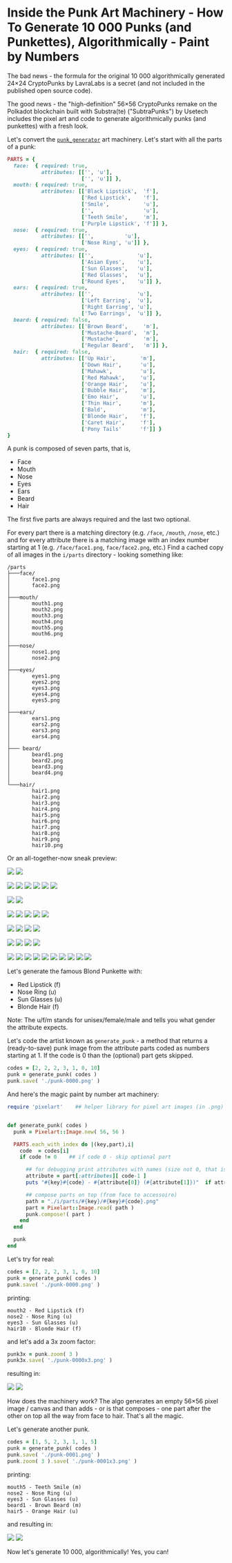 # Inside the Punk Art Machinery - How To Generate 10 000 Punks (and Punkettes), Algorithmically - Paint by Numbers


The bad news - the formula for the original 10 000 algorithmically generated 24×24 CryptoPunks by LavraLabs is a secret
(and not included in the published open source code).

The good news - the "high-definition" 56×56 CryptoPunks remake
on the Polkadot blockchain
built with Substra(te) ("SubtraPunks") by Usetech
includes the pixel art and code to generate
algorithmically punks (and punkettes) with a fresh look.


Let's convert the [`punk_generator`](https://github.com/usetech-llc/substrapunks/blob/master/scripts/punk_generator.js) art machinery.
Let's start with all the parts of a punk:


``` ruby
PARTS = {
  face:  { required: true,
           attributes: [['', 'u'],
                        ['', 'u']] },
  mouth: { required: true,
           attributes: [['Black Lipstick',  'f'],
                        ['Red Lipstick',    'f'],
                        ['Smile',           'u'],
                        ['',                'u'],
                        ['Teeth Smile',     'm'],
                        ['Purple Lipstick', 'f']] },
  nose:  { required: true,
           attributes: [['',          'u'],
                        ['Nose Ring', 'u']] },
  eyes:  { required: true,
           attributes: [['',              'u'],
                        ['Asian Eyes',    'u'],
                        ['Sun Glasses',   'u'],
                        ['Red Glasses',   'u'],
                        ['Round Eyes',    'u']] },
  ears:  { required: true,
           attributes: [['',              'u'],
                        ['Left Earring',  'u'],
                        ['Right Earring', 'u'],
                        ['Two Earrings',  'u']] },
  beard: { required: false,
           attributes: [['Brown Beard',     'm'],
                        ['Mustache-Beard',  'm'],
                        ['Mustache',        'm'],
                        ['Regular Beard',   'm']] },
  hair:  { required: false,
           attributes: [['Up Hair',        'm'],
                        ['Down Hair',      'u'],
                        ['Mahawk',         'u'],
                        ['Red Mahawk',     'u'],
                        ['Orange Hair',    'u'],
                        ['Bubble Hair',    'm'],
                        ['Emo Hair',       'u'],
                        ['Thin Hair',      'm'],
                        ['Bald',           'm'],
                        ['Blonde Hair',    'f'],
                        ['Caret Hair',     'f'],
                        ['Pony Tails'      'f']] }
}
```

A punk is composed of seven parts, that is,

- Face
- Mouth
- Nose
- Eyes
- Ears
- Beard
- Hair

The first five parts are always required
and the last two optional.


For every part there is a matching directory (e.g. `/face`, `/mouth`, `/nose`, etc.) and
for every attribute there is a matching image with an index number starting at 1 (e.g. `/face/face1.png`, `face/face2.png`, etc.)
Find a cached copy of all images in the `i/parts` directory -
looking something like:

```
/parts
├───face/
│       face1.png
│       face2.png
│
├───mouth/
│       mouth1.png
│       mouth2.png
│       mouth3.png
│       mouth4.png
│       mouth5.png
│       mouth6.png
│
├───nose/
│       nose1.png
│       nose2.png
│
├───eyes/
│       eyes1.png
│       eyes2.png
│       eyes3.png
│       eyes4.png
│       eyes5.png
│
├───ears/
│       ears1.png
│       ears2.png
│       ears3.png
│       ears4.png
│
├─── beard/
│       beard1.png
│       beard2.png
│       beard3.png
│       beard4.png
│
└───hair/
        hair1.png
        hair2.png
        hair3.png
        hair4.png
        hair5.png
        hair6.png
        hair7.png
        hair8.png
        hair9.png
        hair10.png
```

Or an all-together-now sneak preview:

![](i/parts/face/face1.png)
![](i/parts/face/face2.png)

![](i/parts/mouth/mouth1.png)
![](i/parts/mouth/mouth2.png)
![](i/parts/mouth/mouth3.png)
![](i/parts/mouth/mouth4.png)
![](i/parts/mouth/mouth5.png)
![](i/parts/mouth/mouth6.png)

![](i/parts/nose/nose1.png)
![](i/parts/nose/nose2.png)

![](i/parts/eyes/eyes1.png)
![](i/parts/eyes/eyes2.png)
![](i/parts/eyes/eyes3.png)
![](i/parts/eyes/eyes4.png)
![](i/parts/eyes/eyes5.png)

![](i/parts/ears/ears1.png)
![](i/parts/ears/ears2.png)
![](i/parts/ears/ears3.png)
![](i/parts/ears/ears4.png)

![](i/parts/beard/beard1.png)
![](i/parts/beard/beard2.png)
![](i/parts/beard/beard3.png)
![](i/parts/beard/beard4.png)

![](i/parts/hair/hair1.png)
![](i/parts/hair/hair2.png)
![](i/parts/hair/hair3.png)
![](i/parts/hair/hair4.png)
![](i/parts/hair/hair5.png)
![](i/parts/hair/hair6.png)
![](i/parts/hair/hair7.png)
![](i/parts/hair/hair8.png)
![](i/parts/hair/hair9.png)
![](i/parts/hair/hair10.png)




Let's generate
the famous Blond Punkette
with:

- Red Lipstick (f)
- Nose Ring (u)
- Sun Glasses (u)
- Blonde Hair (f)

Note: The u/f/m stands for unisex/female/male
and tells you what gender the attribute expects.


Let's code the artist known as  `generate_punk` - a method
that returns a (ready-to-save) punk image
from the attribute parts coded as numbers
starting at 1. If the code is 0 than
the (optional) part gets skipped.


``` ruby
codes = [2, 2, 2, 3, 1, 0, 10]
punk = generate_punk( codes )
punk.save( './punk-0000.png' )
```


And here's the magic paint by number art machinery:

``` ruby
require 'pixelart'    ## helper library for pixel art images (in .png)


def generate_punk( codes )
  punk = Pixelart::Image.new( 56, 56 )

  PARTS.each_with_index do |(key,part),i|
    code  = codes[i]
    if code != 0    ## if code 0 - skip optional part

      ## for debugging print attributes with names (size not 0, that is, "")
      attribute = part[:attributes][ code-1 ]
      puts "#{key}#{code} - #{attribute[0]} (#{attribute[1]})"  if attribute[0].size > 0

      ## compose parts on top (from face to accessoire)
      path = "./i/parts/#{key}/#{key}#{code}.png"
      part = Pixelart::Image.read( path )
      punk.compose!( part )
    end
  end

  punk
end
```

Let's try for real:

``` ruby
codes = [2, 2, 2, 3, 1, 0, 10]
punk = generate_punk( codes )
punk.save( './punk-0000.png' )
```

printing:

```
mouth2 - Red Lipstick (f)
nose2 - Nose Ring (u)
eyes3 - Sun Glasses (u)
hair10 - Blonde Hair (f)
```

and let's add a 3x zoom factor:

``` ruby
punk3x = punk.zoom( 3 )
punk3x.save( './punk-0000x3.png' )
```

resulting in:

![](i/gen/punk-0000.png)
![](i/gen/punk-0000x3.png)



How does the machinery work?
The algo generates an empty 56×56 pixel image / canvas
and than adds - or is that composes -
one part after the other on top
all the way from face to hair.
That's all the magic.


Let's generate another punk.

``` ruby
codes = [1, 5, 2, 3, 1, 1, 5]
punk = generate_punk( codes )
punk.save( './punk-0001.png' )
punk.zoom( 3 ).save( './punk-0001x3.png' )
```

printing:

```
mouth5 - Teeth Smile (m)
nose2 - Nose Ring (u)
eyes3 - Sun Glasses (u)
beard1 - Brown Beard (m)
hair5 - Orange Hair (u)
```

and resulting in:

![](i/gen/punk-0001.png)
![](i/gen/punk-0001x3.png)



Now let's generate 10 000, algorithmically! Yes, you can!

